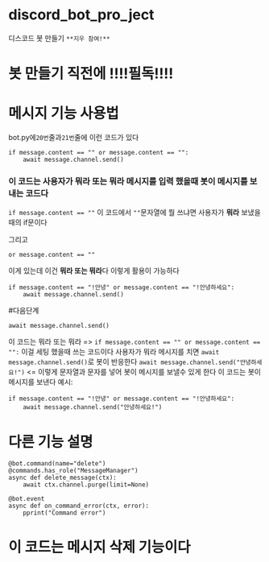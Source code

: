 # discord_bot_pro_ject
디스코드 봇 만들기
`**지우 참여!**`
# 봇 만들기 직전에 !!!!필독!!!!
# 메시지 기능 사용법
bot.py에`20번`줄과`21번`줄에 이런 코드가 있다
```
if message.content == "" or message.content == "":
    await message.channel.send()
```
### 이 코드는 사용자가 뭐라 또는 뭐라 메시지를 입력 했을때 봇이 메시지를 보내는 코드다
`if message.content == ""` 이 코드에서 `""`문자열에 뭘 쓰냐면 사용자가 **뭐라** 보냈을때의 if문이다

그리고
```
or message.content == ""
```
이게 있는데 이건 **뭐라 또는 뭐라**다
이렇게 활용이 가능하다
```
if message.content == "!안녕" or message.content == "!안녕하세요":
    await message.channel.send()
```
#다음단계
```
await message.channel.send()
```
이 코드는 뭐라 또는 뭐라 => `if message.content == "" or message.content == "":`
이걸 세팅 했을때 쓰는 코드이다
사용자가 뭐라 메시지를 치면
`await message.channel.send()`로 봇이 반응한다
`await message.channel.send("안녕하세요!")` <= 이렇게 문자열과 문자를 넣어 봇이 메시지를 보낼수 있게 한다
이 코드는 봇이 메시지를 보낸다
예시:
```
if message.content == "!안녕" or message.content == "!안녕하세요":
    await message.channel.send("안녕하세요!")
```
# 다른 기능 설명
```
@bot.command(name="delete")
@commands.has_role("MessageManager")
async def delete_message(ctx):
    await ctx.channel.purge(limit=None)

@bot.event
async def on_command_error(ctx, error):
    pprint("Command error")
```
# 이 코드는 메시지 삭제 기능이다


